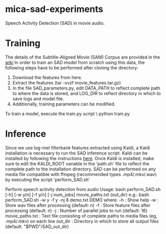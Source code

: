 # mica-sad-experiments
Speech Activity Detection (SAD) in movie audio. 

# Training
The details of the Subtitle-Aligned Movie (SAM) Corpus are provided in the [wiki](https://github.com/usc-sail/mica-vad-experiments/wiki)
In order to train an SAD model from scratch using this data, the following steps have to be performed after cloning the directory:
1. Download the features from here.
2. Extract the features (tar -xvzf movie_features.tar.gz)
3. In the file SAD_parameters.py, edit DATA_PATH to reflect complete path to where the data is stored, and LOG_DIR to reflect directory in which to save logs and model file.
4. Additionally, training parameters can be modified.

To train a model, execute the train.py script \\
python train.py

# Inference 
Since we use log-mel filterbank features extracted using Kaldi, a Kaldi installation is necessary to run the SAD inference script. Kaldi can be installed by following the instructions [here](https://github.com/kaldi-asr/kaldi). 
Once Kaldi is installed, make sure to edit the KALDI_ROOT variable in the 'path.sh' file to reflect the complete path to the installation directory. 
SAD can be performed on any media file compatible with ffmpeg (recommended types .mp4/.mkv/.wav) by executing the script 'perform_SAD.sh'

Perform speech activity detection from audio
Usage: bash perform_SAD.sh [-h] [-w y/n] [-f y/n] [-j num_jobs] movie_paths.txt (out_dir)
e.g.: bash perform_SAD.sh -w y -f y -nj 8 demo.txt DEMO
where:
-h                  : Show help 
-w                  : Store wav files after processing (default: n)
-f                  : Store feature files after processing (default: n)
-j                  : Number of parallel jobs to run (default: 16)
movie_paths.txt     : Text file consisting of complete paths to media files (eg, .mp4/.mkv) on each line 
out_dir             : Directory in which to store all output files (default: "\$PWD"/SAD_out_dir)
